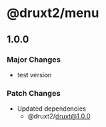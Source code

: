 # @druxt2/menu

## 1.0.0

### Major Changes

- test version

### Patch Changes

- Updated dependencies
  - @druxt2/druxt@1.0.0

